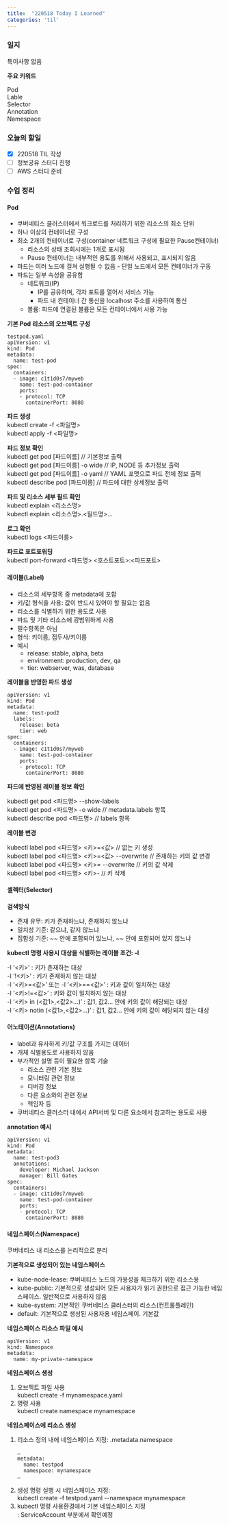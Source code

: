 ```yaml
---
title:  "220518 Today I Learned"
categories: 'til'
---
```


### 일지

특이사항 없음

**주요 키워드**

Pod  
Lable   
Selector   
Annotation  
Namespace   

### 오늘의 할일

- [x] 220518 TIL 작성
- [ ] 정보공유 스터디 진행
- [ ] AWS 스터디 준비

### 수업 정리

#### Pod

- 쿠버네티스 클러스터에서 워크로드를 처리하기 위한 리소스의 최소 단위  
- 하나 이상의 컨테이너로 구성
- 최소 2개의 컨테이너로 구성(container 네트워크 구성에 필요한  Pause컨테이너)
    - 리소스의 상태 조회시에는 1개로 표시됨
    - Pause 컨테이너는 내부적인 용도를 위해서 사용되고, 표시되지 않음
- 파드는 여러 노드에 걸쳐 실행될 수 없음 - 단일 노드에서 모든 컨테이너가 구동
- 파드는 일부 속성을 공유함
    - 네트워크(IP)
        - IP를 공유하며, 각자 포트를 열어서 서비스 가능
        - 파드 내 컨테이너 간 통신을 localhost 주소를 사용하여 통신
    - 볼륨: 파드에 연결된 볼륨은 모든 컨테이너에서 사용 가능

**기본 Pod 리소스의 오브젝트 구성**  

```
testpod.yaml
apiVersion: v1
kind: Pod
metadata:
  name: test-pod
spec:
  containers:
  - image: c1t1d0s7/myweb
    name: test-pod-container
    ports:
    - protocol: TCP
      containerPort: 8080
```

**파드 생성**  
kubectl create -f <파일명>  
kubectl apply -f <파일명>  

**파드 정보 확인**     
kubectl get pod [파드이름]	// 기본정보 출력  
kubectl get pod [파드이름] -o wide 	// IP, NODE 등 추가정보 출력  
kubectl get pod [파드이름] -o yaml	// YAML 포맷으로 파드 전체 정보 출력  
kubectl describe pod [파드이름]		// 파드에 대한 상세정보 출력  

**파드 및 리소스 세부 필드 확인**  
kubectl explain <리소스명>  
kubectl explain <리소스명>.<필드명>...  

**로그 확인**  
kubectl logs <파드이름>  

**파드로 포트포워딩**  
kubectl port-forward <파드명> <호스트포트>:<파드포트>  

#### 레이블(Label)

- 리소스의 세부항목 중 metadata에 포함
- 키/값 형식을 사용: 값이 반드시 있어야 할 필요는 없음
- 리소스를 식별하기 위한 용도로 사용
- 파드 및 기타 리소스에 광범위하게 사용
- 필수항목은 아님
- 형식: 키이름, 접두사/키이름
- 예시
    - release: stable, alpha, beta
    - environment: production, dev, qa
    - tier: webserver, was, database

**레이블을 반영한 파드 생성**  

```
apiVersion: v1
kind: Pod
metadata:
  name: test-pod2
  labels:
    release: beta
    tier: web
spec:
  containers:
  - image: c1t1d0s7/myweb
    name: test-pod-container
    ports:
    - protocol: TCP
      containerPort: 8080
```

**파드에 반영된 레이블 정보 확인**

kubectl get pod <파드명> --show-labels  
kubectl get pod <파드명> -o wide		// metadata.labels 항목  
kubectl describe pod <파드명>			// labels 항목  

**레이블 변경**

kubectl label pod <파드명> <키>=<값>		// 없는 키 생성  
kubectl label pod <파드명> <키>=<값> --overwrite	// 존재하는 키의 값 변경  
kubectl label pod <파드명> <키>= --overwrite // 키의 값 삭제  
kubectl label pod <파드명> <키>-			// 키 삭제   

#### 셀렉터(Selector)

**검색방식**
- 존재 유무: 키가 존재하느냐, 존재하지 않느냐
- 일치성 기준: 같으냐, 같지 않느냐 
- 집합성 기준: \~~ 안에 포함되어 있느냐, \~~ 안에 포함되어 있지 않느냐

**kubectl 명령 사용시 대상을 식별하는 레이블 조건: -l**

-l ‘<키>’ : 키가 존재하는 대상  
-l ‘!<키>’ : 키가 존재하지 않는 대상  
-l ‘<키>=<값>’  또는 -l ‘<키>==<값>’ : 키과 값이 일치하는 대상  
-l ‘<키>!=<값>’ : 키와 값이 일치하지 않는 대상  
-l ‘<키> in (<값1>,<값2>...)’ : 값1, 값2… 안에 키의 값이 해당되는 대상  
-l ‘<키> notin (<값1>,<값2>...)’ : 값1, 값2… 안에 키의 값이 해당되지 않는 대상  


#### 어노테이션(Annotations)

- label과 유사하게 키/값 구조를 가지는 데이터
- 개체 식별용도로 사용하지 않음
- 부가적인 설명 등이 필요한 항목 기술
    - 리소스 관련 기본 정보
    - 모니터링 관련 정보
    - 디버깅 정보
    - 다른 요소와의 관련 정보
    - 책임자 등
- 쿠버네티스 클러스터 내에서 API서버 및 다른 요소에서 참고하는 용도로 사용

**annotation 예시**

```
apiVersion: v1
kind: Pod
metadata:
  name: test-pod3
  annotations:
    developer: Michael Jackson
    manager: Bill Gates
spec:
  containers:
  - image: c1t1d0s7/myweb
    name: test-pod-container
    ports:
    - protocol: TCP
      containerPort: 8080
```

#### 네임스페이스(Namespace)

쿠버네티스 내 리소스를 논리적으로 분리  

**기본적으로 생성되어 있는 네임스페이스**

- kube-node-lease: 쿠버네티스 노드의 가용성을 체크하기 위한 리소스용
- kube-public: 기본적으로 생성되어 모든 사용자가 읽기 권한으로 접근 가능한 네임스페이스. 일반적으로 사용하지 않음
- kube-system: 기본적인 쿠버네티스 클러스터의 리소스(컨트롤플레인)
- default: 기본적으로 생성된 사용자용 네임스페이. 기본값

**네임스페이스 리소스 파일 예시**
```
apiVersion: v1
kind: Namespace
metadata:
  name: my-private-namespace
```

**네임스페이스 생성**
1. 오브젝트 파일 사용  
    kubectl create -f mynamespace.yaml
2. 명령 사용  
    kubectl create namespace mynamespace

**네임스페이스에 리소스 생성**

1. 리소스 정의 내에 네임스페이스 지정: .metadata.namespace
    ```
    …
    metadata:
      name: testpod
      namespace: mynamespace
    …
    ```
2. 생성 명령 실행 시 네임스페이스 지정:  
    kubectl create -f testpod.yaml --namespace mynamespace  
3. kubectl 명령 사용환경에서 기본 네임스페이스 지정  
	: ServiceAccount 부분에서 확인예정